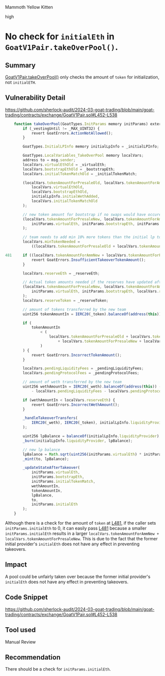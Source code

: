 Mammoth Yellow Kitten

high

# No check for `initialEth` in `GoatV1Pair.takeOverPool()`.

## Summary

[GoatV1Pair.takeOverPool()](https://github.com/sherlock-audit/2024-03-goat-trading/blob/main/goat-trading/contracts/exchange/GoatV1Pair.sol#L452-L538) only checks the amount of `token` for initialization, not `initialETH`.

## Vulnerability Detail

https://github.com/sherlock-audit/2024-03-goat-trading/blob/main/goat-trading/contracts/exchange/GoatV1Pair.sol#L452-L538

```javascript
    function takeOverPool(GoatTypes.InitParams memory initParams) external {
        if (_vestingUntil != _MAX_UINT32) {
            revert GoatErrors.ActionNotAllowed();
        }

        GoatTypes.InitialLPInfo memory initialLpInfo = _initialLPInfo;

        GoatTypes.LocalVariables_TakeOverPool memory localVars;
        address to = msg.sender;
        localVars.virtualEthOld = _virtualEth;
        localVars.bootstrapEthOld = _bootstrapEth;
        localVars.initialTokenMatchOld = _initialTokenMatch;

        (localVars.tokenAmountForPresaleOld, localVars.tokenAmountForAmmOld) = _tokenAmountsForLiquidityBootstrap(
            localVars.virtualEthOld,
            localVars.bootstrapEthOld,
            initialLpInfo.initialWethAdded,
            localVars.initialTokenMatchOld
        );

        // new token amount for bootstrap if no swaps would have occured
        (localVars.tokenAmountForPresaleNew, localVars.tokenAmountForAmmNew) = _tokenAmountsForLiquidityBootstrap(
            initParams.virtualEth, initParams.bootstrapEth, initParams.initialEth, initParams.initialTokenMatch
        );

        // team needs to add min 10% more tokens than the initial lp to take over
        localVars.minTokenNeeded =
            ((localVars.tokenAmountForPresaleOld + localVars.tokenAmountForAmmOld) * 11000) / 10000;

481     if ((localVars.tokenAmountForAmmNew + localVars.tokenAmountForPresaleNew) < localVars.minTokenNeeded) {
            revert GoatErrors.InsufficientTakeoverTokenAmount();
        }

        localVars.reserveEth = _reserveEth;

        // Actual token amounts needed if the reserves have updated after initial lp mint
        (localVars.tokenAmountForPresaleNew, localVars.tokenAmountForAmmNew) = _tokenAmountsForLiquidityBootstrap(
            initParams.virtualEth, initParams.bootstrapEth, localVars.reserveEth, initParams.initialTokenMatch
        );
        localVars.reserveToken = _reserveToken;

        // amount of tokens transferred by the new team
        uint256 tokenAmountIn = IERC20(_token).balanceOf(address(this)) - localVars.reserveToken;

        if (
            tokenAmountIn
                < (
                    localVars.tokenAmountForPresaleOld + localVars.tokenAmountForAmmOld - localVars.reserveToken
                        + localVars.tokenAmountForPresaleNew + localVars.tokenAmountForAmmNew
                )
        ) {
            revert GoatErrors.IncorrectTokenAmount();
        }

        localVars.pendingLiquidityFees = _pendingLiquidityFees;
        localVars.pendingProtocolFees = _pendingProtocolFees;

        // amount of weth transferred by the new team
        uint256 wethAmountIn = IERC20(_weth).balanceOf(address(this)) - localVars.reserveEth
            - localVars.pendingLiquidityFees - localVars.pendingProtocolFees;

        if (wethAmountIn < localVars.reserveEth) {
            revert GoatErrors.IncorrectWethAmount();
        }

        _handleTakeoverTransfers(
            IERC20(_weth), IERC20(_token), initialLpInfo.liquidityProvider, localVars.reserveEth, localVars.reserveToken
        );

        uint256 lpBalance = balanceOf(initialLpInfo.liquidityProvider);
        _burn(initialLpInfo.liquidityProvider, lpBalance);

        // new lp balance
        lpBalance = Math.sqrt(uint256(initParams.virtualEth) * initParams.initialTokenMatch) - MINIMUM_LIQUIDITY;
        _mint(to, lpBalance);

        _updateStateAfterTakeover(
            initParams.virtualEth,
            initParams.bootstrapEth,
            initParams.initialTokenMatch,
            wethAmountIn,
            tokenAmountIn,
            lpBalance,
            to,
            initParams.initialEth
        );
    }
```

Although there is a check for the amount of `token` at [L481](https://github.com/sherlock-audit/2024-03-goat-trading/blob/main/goat-trading/contracts/exchange/GoatV1Pair.sol#L481), if the caller sets `initParams.initialEth` to 0, it can easily pass [L481](https://github.com/sherlock-audit/2024-03-goat-trading/blob/main/goat-trading/contracts/exchange/GoatV1Pair.sol#L481) because a smaller `initParams.initialEth` results in a larger `localVars.tokenAmountForAmmNew + localVars.tokenAmountForPresaleNew`.
This is due to the fact that the former initial provider's `initialEth` does not have any effect in preventing takeovers.

## Impact

A pool could be unfairly taken over because the former initial provider's `initialEth` does not have any effect in preventing takeovers.

## Code Snippet

https://github.com/sherlock-audit/2024-03-goat-trading/blob/main/goat-trading/contracts/exchange/GoatV1Pair.sol#L452-L538

## Tool used

Manual Review

## Recommendation

There should be a check for `initParams.initialEth`.